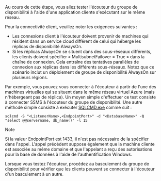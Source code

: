 Au cours de cette étape, vous allez tester l'écouteur du groupe de disponibilité à l'aide d'une application cliente s'exécutant sur le même réseau.

Pour la connectivité client, veuillez noter les exigences suivantes :

* Les connexions client à l'écouteur doivent provenir de machines qui résident dans un service cloud différent de celui qui héberge les réplicas de disponibilité AlwaysOn.
* Si les réplicas AlwaysOn se situent dans des sous-réseaux différents, les clients doivent spécifier « MultisubnetFailover = True » dans la chaîne de connexion. Cela entraîne des tentatives parallèles de connexion aux réplicas dans les différents sous-réseaux. Notez que ce scénario inclut un déploiement de groupe de disponibilité AlwaysOn sur plusieurs régions.

Par exemple, vous pouvez vous connecter à l'écouteur à partir de l'une des machines virtuelles qui se situent dans le même réseau virtuel Azure (mais n'hébergeant pas de réplica). Un moyen simple d'effectuer ce test consiste à connecter SSMS  à l'écouteur du groupe de disponibilité. Une autre méthode simple consiste à exécuter [SQLCMD.exe](https://technet.microsoft.com/library/ms162773.aspx) comme suit :

    sqlcmd -S "<ListenerName>,<EndpointPort>" -d "<DatabaseName>" -Q "select @@servername, db_name()" -l 15

> [!NOTE]
> Si la valeur EndpointPort est 1433, il n'est pas nécessaire de la spécifier dans l'appel. L'appel précédent suppose également que la machine cliente est associée au même domaine et que l'appelant a reçu des autorisations pour la base de données à l'aide de l'authentification Windows.
> 
> 

Lorsque vous testez l'écouteur, procédez au basculement du groupe de disponibilité pour vérifier que les clients peuvent se connecter à l'écouteur d'un basculement à un autre.

